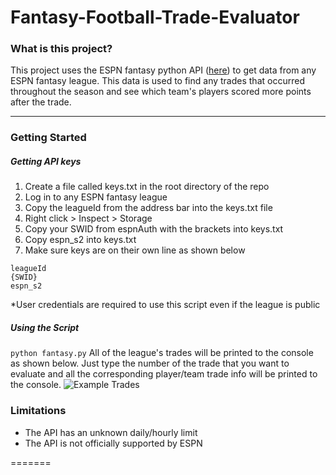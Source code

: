 # Fantasy-Football-Trade-Evaluator
### What is this project?
This project uses the ESPN fantasy python API ([here](https://github.com/cwendt94/espn-api)) to get data from any ESPN fantasy league. This data is used to find any trades that occurred throughout the season and see which team's players scored more points after the trade.

----
### Getting Started
##### Getting API keys

 1. Create a file called keys.txt in the root directory of the repo
 2. Log in to any ESPN fantasy league
 3. Copy the leagueId from the address bar into the keys.txt file 
 4. Right click > Inspect > Storage
 5. Copy your SWID from espnAuth with the brackets into keys.txt
 6. Copy espn_s2 into keys.txt
 7. Make sure keys are on their own line as shown below
 ```
leagueId
{SWID}
espn_s2 
 ```
 *User credentials are required to use this script even if the league is public
 ##### Using the Script
 `python fantasy.py`
 All of the league's trades will be printed to the console as shown below. Just type the number of the trade that you want to evaluate and all the corresponding player/team trade info will be printed to the console.
 ![Example Trades](https://i.imgur.com/uGHOVEl.png)
 ### Limitations
 
 - The API has an unknown daily/hourly limit
 - The API is not officially supported by ESPN

=======
